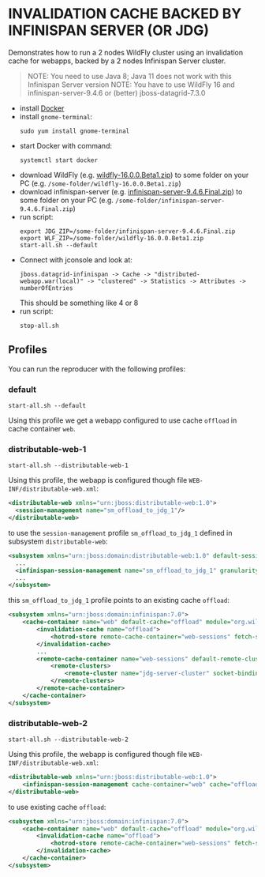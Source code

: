 # INVALIDATION CACHE BACKED BY INFINISPAN SERVER (OR JDG)

Demonstrates how to run a 2 nodes WildFly cluster using an invalidation cache for webapps, backed by a 2 nodes Infinispan Server cluster.

> NOTE: You need to use Java 8; Java 11 does not work with this Infinispan Server version
> NOTE: You have to use WildFly 16 and infinispan-server-9.4.6 or (better) jboss-datagrid-7.3.0

- install [Docker](https://docs.docker.com/install/linux/docker-ce/fedora/)
- install `gnome-terminal`:
  ```
  sudo yum install gnome-terminal
  ```
- start Docker with command:
  ```
  systemctl start docker
  ```
- download WildFly (e.g. [wildfly-16.0.0.Beta1.zip](https://download.jboss.org/wildfly/16.0.0.Beta1/wildfly-16.0.0.Beta1.zip)) to some folder on your PC (e.g. `/some-folder/wildfly-16.0.0.Beta1.zip`)
- download infinispan-server (e.g. [infinispan-server-9.4.6.Final.zip](http://downloads.jboss.org/infinispan/9.4.6.Final/infinispan-server-9.4.6.Final.zip)) to some folder on your PC (e.g. `/some-folder/infinispan-server-9.4.6.Final.zip`)
- run script:
  ```
  export JDG_ZIP=/some-folder/infinispan-server-9.4.6.Final.zip
  export WLF_ZIP=/some-folder/wildfly-16.0.0.Beta1.zip
  start-all.sh --default
  ```
- Connect with jconsole and look at:
  ```
  jboss.datagrid-infinispan -> Cache -> "distributed-webapp.war(local)" -> "clustered" -> Statistics -> Attributes -> numberOfEntries
  ```
  This should be something like 4 or 8
- run script:
  ```
  stop-all.sh
  ```    

## Profiles

You can run the reproducer with the following profiles:

### default

```
start-all.sh --default
```

Using this profile we get a webapp configured to use cache `offload` in cache container `web`.


### distributable-web-1

```
start-all.sh --distributable-web-1
```

Using this profile, the webapp is configured though file `WEB-INF/distributable-web.xml`:
```xml
<distributable-web xmlns="urn:jboss:distributable-web:1.0">
  <session-management name="sm_offload_to_jdg_1"/>
</distributable-web>
```
to use the `session-management` profile `sm_offload_to_jdg_1` defined in subsystem `distributable-web`:
```xml
<subsystem xmlns="urn:jboss:domain:distributable-web:1.0" default-session-management="default" default-single-sign-on-management="default">
  ...
  <infinispan-session-management name="sm_offload_to_jdg_1" granularity="SESSION" routing="OWNER" cache-container="web" cache="offload"/>
  ...    
</subsystem>
```
this `sm_offload_to_jdg_1` profile points to an existing cache `offload`:
```xml
<subsystem xmlns="urn:jboss:domain:infinispan:7.0">
    <cache-container name="web" default-cache="offload" module="org.wildfly.clustering.web.infinispan">
        <invalidation-cache name="offload">
            <hotrod-store remote-cache-container="web-sessions" fetch-state="false" passivation="false" preload="false" purge="false" shared="false"/>
        </invalidation-cache>
        ...
        <remote-cache-container name="web-sessions" default-remote-cluster="jdg-server-cluster">
            <remote-clusters>
                <remote-cluster name="jdg-server-cluster" socket-bindings="hotrodserver1 hotrodserver2"/>
            </remote-clusters>
        </remote-cache-container>
    </cache-container>
</subsystem>
```

### distributable-web-2

```
start-all.sh --distributable-web-2
```

Using this profile, the webapp is configured though file `WEB-INF/distributable-web.xml`:
```xml
<distributable-web xmlns="urn:jboss:distributable-web:1.0">
    <infinispan-session-management cache-container="web" cache="offload" granularity="SESSION" routing="OWNER"/>
</distributable-web>
```
to use existing cache `offload`:
```xml
<subsystem xmlns="urn:jboss:domain:infinispan:7.0">
    <cache-container name="web" default-cache="offload" module="org.wildfly.clustering.web.infinispan">
        <invalidation-cache name="offload">
            <hotrod-store remote-cache-container="web-sessions" fetch-state="false" passivation="false" preload="false" purge="false" shared="false"/>
        </invalidation-cache>
    </cache-container>
</subsystem>    
```











